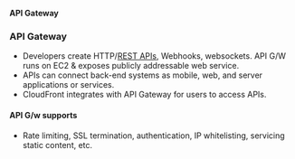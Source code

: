 **API Gateway**

### API Gateway
- Developers create HTTP/[REST APIs](/Networking/OSI-Layers/Layer-7/WebServer_WebClient_WebService/WebClient_Connecting_WebServer/REST/), Webhooks, websockets. API G/W runs on EC2 & exposes publicly addressable web service.
- APIs can connect back-end systems as mobile, web, and server applications or services.
- CloudFront integrates with API Gateway for users to access APIs.

#### API G/w supports
- Rate limiting, SSL termination, authentication, IP whitelisting, servicing static content, etc.

